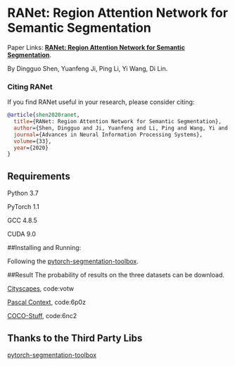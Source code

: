 # RANet: Region Attention Network for Semantic Segmentation

Paper Links: [**RANet: Region Attention Network for Semantic Segmentation**](https://papers.nips.cc/paper/2020/file/9fe8593a8a330607d76796b35c64c600-Paper.pdf).

By Dingguo Shen, Yuanfeng Ji, Ping Li, Yi Wang, Di Lin.

### Citing RANet

If you find RANet useful in your research, please consider citing:
```BibTex
@article{shen2020ranet,
  title={RANet: Region Attention Network for Semantic Segmentation},
  author={Shen, Dingguo and Ji, Yuanfeng and Li, Ping and Wang, Yi and Lin, Di},
  journal={Advances in Neural Information Processing Systems},
  volume={33},
  year={2020}
}
```    

## Requirements
Python 3.7

PyTorch 1.1

GCC 4.8.5  

CUDA 9.0  

##Installing and Running:

Following the [pytorch-segmentation-toolbox](https://github.com/speedinghzl/pytorch-segmentation-toolbox).

##Result
The probability of results on the three datasets can be download.

[Cityscapes](https://pan.baidu.com/s/1_cCDNgUMuO3jivytKlOTXQ), code:votw

[Pascal Context](https://pan.baidu.com/s/1IPQmuaoeSDIDGtB7dLLCrA), code:6p0z

[COCO-Stuff](https://pan.baidu.com/s/1Ay-xa38KchTThf5037HNtw), code:6nc2
## Thanks to the Third Party Libs
[pytorch-segmentation-toolbox](https://github.com/speedinghzl/pytorch-segmentation-toolbox)   

